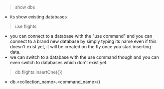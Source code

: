 > show dbs
- its show existing databases

> use flights
- you can connect to a database with the "use command" and you can connect to a brand new database by simply typing its name even if this doesn't exist yet, it will be created on the fly once you start inserting data.
- we can switch to a database with the use command though and you can even switch to databases which don't exist yet.

> db.flights.insertOne({})
- db.<collection_name>.<command_name>()


